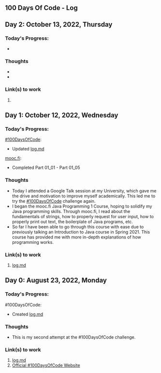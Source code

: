 ## 100 Days Of Code - Log

## Day 2: October 13, 2022, Thursday

### Today's Progress:

-

### Thoughts

-
-

### Link(s) to work

1.


## Day 1: October 12, 2022, Wednesday

### Today's Progress:

[#100DaysOfCode](https://www.100daysofcode.com/):

- Updated [log.md](https://github.com/byeJohn/-100DaysOfCode/new/main)

[mooc.fi](https://java-programming.mooc.fi/):

- Completed Part 01_01 - Part 01_05

### Thoughts

- Today I attended a Google Talk session at my University, which gave me the drive and motivation to improve myself academically. This led me to 
  try the [#100DaysOfCode](https://www.100daysofcode.com/) challenge again.
- I began the mooc.fi Java Programming 1 Course, hoping to solidify my Java programming skills. Through mooc.fi, I read about the fundamentals of 
  strings, how to properly request for user input, how to properly print out text, the boilerplate of Java programs, etc.
- So far I have been able to go through this course with ease due to previously talking an Introduction to Java course in Spring 2021. This course 
  has provided me with more in-depth explanations of how programming works. 

### Link(s) to work

1. [log.md](https://github.com/byeJohn/-100DaysOfCode/new/main)




## Day 0: August 23, 2022, Monday

### Today's Progress:

#100DaysOfCode: 

- Created [log.md](https://github.com/byeJohn/-100DaysOfCode/new/main)

### Thoughts

- This is my second attempt at the #100DaysOfCode challenge.

### Link(s) to work

1. [log.md](https://github.com/byeJohn/-100DaysOfCode/new/main)
2. [Official #100DaysOfCode Website](https://www.100daysofcode.com/)
